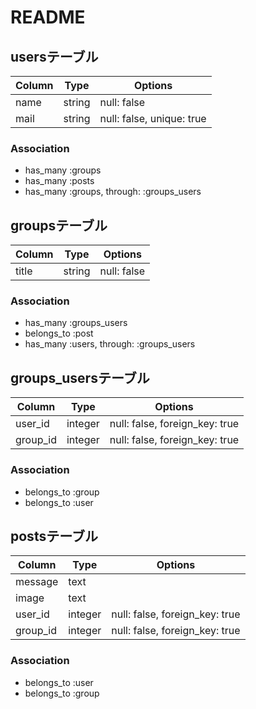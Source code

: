 # README

## usersテーブル

|Column  |Type   |Options |
|--------|-------|--------|
|name    |string |null: false|
|mail    |string |null: false, unique: true|

### Association
- has_many :groups
- has_many :posts
- has_many :groups, through: :groups_users

## groupsテーブル

|Column  |Type   |Options |
|--------|-------|--------|
|title   |string |null: false|

### Association
- has_many   :groups_users
- belongs_to :post
- has_many :users, through: :groups_users

## groups_usersテーブル

|Column  |Type   |Options |
|--------|-------|--------|
|user_id |integer|null: false, foreign_key: true|
|group_id|integer|null: false, foreign_key: true|

### Association
- belongs_to :group
- belongs_to :user

## postsテーブル
|Column  |Type   |Options |
|--------|-------|--------|
|message |text   ||
|image   |text   ||
|user_id |integer|null: false, foreign_key: true|
|group_id|integer|null: false, foreign_key: true|

### Association
- belongs_to :user
- belongs_to :group
